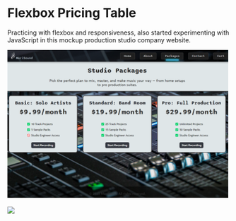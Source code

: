 <h1>Flexbox Pricing Table</h1>
<p>Practicing with flexbox and responsiveness, also started experimenting with JavaScript in this mockup production studio company website.</p>
<a href="https://marisavertz.github.io/Flexbox_Pricing_Table/">
  <img src="https://raw.githubusercontent.com/MarisaVertz/Flexbox_Pricing_Table/refs/heads/main/pricing-table-screenshot.png" width="500">
</a>
<br><br>
<a href="https://marisavertz.github.io/Flexbox_Pricing_Table/">
  <img src="https://dabuttonfactory.com/button.png?t=View+Project&f=Calibri-Bold&ts=18&tc=fff&hp=45&vp=20&w=134&h=38&c=11&bgt=unicolored&bgc=245c68&be=1">
</a>